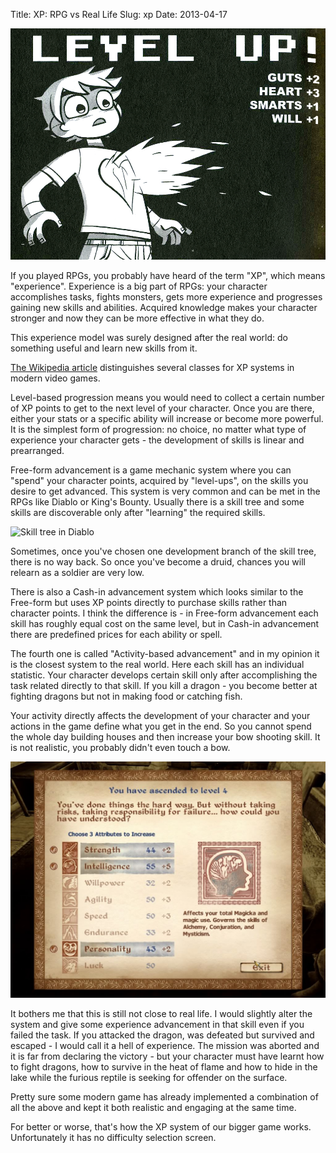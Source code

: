 Title: XP: RPG vs Real Life
Slug: xp
Date: 2013-04-17

![Level Up!](/images/level-up.jpg)

If you played RPGs, you probably have heard of the term "XP", which means
"experience". Experience is a big part of RPGs: your character accomplishes
tasks, fights monsters, gets more experience and progresses gaining new
skills and abilities. Acquired knowledge makes your character stronger and now
they can be more effective in what they do.

This experience model was surely designed after the real world: do something
useful and learn new skills from it.

[The Wikipedia article](http://en.wikipedia.org/wiki/Experience_point)
distinguishes several classes for XP systems in modern video games.

Level-based progression means you would need to collect a certain number of XP
points to get to the next level of your character. Once you are there, either
your stats or a specific ability will increase or become more powerful. It is
the simplest form of progression: no choice, no matter what type of experience
your character gets - the development of skills is linear and prearranged.

Free-form advancement is a game mechanic system where you can "spend" your
character points, acquired by "level-ups", on the skills you desire to get
advanced. This system is very common and can be met in the RPGs like Diablo or
King's Bounty. Usually there is a skill tree and some skills are discoverable
only after "learning" the required skills.

![Skill tree in Diablo](/images/diable-skill-tree.jpg)

Sometimes, once you've chosen one development branch of the skill tree, there is
no way back. So once you've become a druid, chances you will relearn as a
soldier are very low.

There is also a Cash-in advancement system which looks similar to the Free-form
but uses XP points directly to purchase skills rather than character points. I
think the difference is - in Free-form advancement each skill has roughly
equal cost on the same level, but in Cash-in advancement there are predefined
prices for each ability or spell.

The fourth one is called "Activity-based advancement" and in my opinion it is
the closest system to the real world. Here each skill has an individual
statistic. Your character develops certain skill only after accomplishing the
task related directly to that skill. If you kill a dragon - you become better at
fighting dragons but not in making food or catching fish.

Your activity directly affects the development of your character and your
actions in the game define what you get in the end. So you cannot spend the
whole day building houses and then increase your bow shooting skill. It is not
realistic, you probably didn't even touch a bow.

![TES: Morrowind - level up](/images/morrowind-level-up.jpg)

It bothers me that this is still not close to real life. I would slightly alter
the system and give some experience advancement in that skill even if you failed
the task. If you attacked the dragon, was defeated but survived and escaped - I
would call it a hell of experience. The mission was aborted and it is far from
declaring the victory - but your character must have learnt how to fight
dragons, how to survive in the heat of flame and how to hide in the lake while
the furious reptile is seeking for offender on the surface.

Pretty sure some modern game has already implemented a combination of all the
above and kept it both realistic and engaging at the same time.

For better or worse, that's how the XP system of our bigger game works.
Unfortunately it has no difficulty selection screen.

